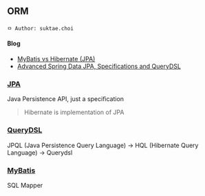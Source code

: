 ## ORM

```
ㅁ Author: suktae.choi
```

#### Blog

- [MyBatis vs Hibernate (JPA)](https://www.javaworld.com/article/2077875/open-source-tools/ibatis--hibernate--and-jpa--which-is-right-for-you-.html)
- [Advanced Spring Data JPA, Specifications and QueryDSL](https://spring.io/blog/2011/04/26/advanced-spring-data-jpa-specifications-and-querydsl)

### [JPA](jpa)

Java Persistence API, just a specification

> Hibernate is implementation of JPA

### [QueryDSL](querydsl)

JPQL (Java Persistence Query Language) -> HQL (Hibernate Query Language) -> Querydsl

### [MyBatis](mybatis)
SQL Mapper


